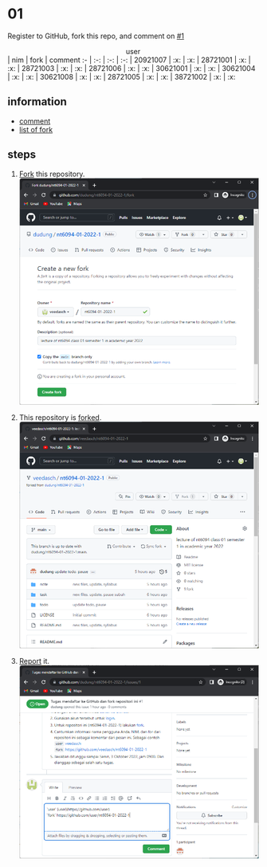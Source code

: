 # 01
Register to GitHub, fork this repo, and comment on [#1](https://github.com/dudung/nt6094-01-2022-1/issues/1)


<center>user</center> | nim | fork | comment
:- | :-: | :-: | :-:
 | 20921007 | :x: | :x:
 | 28721001 | :x: | :x:
 | 28721003 | :x: | :x:
 | 28721006 | :x: | :x:
 | 30621001 | :x: | :x:
 | 30621004 | :x: | :x:
 | 30621008 | :x: | :x:
 | 28721005 | :x: | :x:
 | 38721002 | :x: | :x:


## information
+ [comment](https://github.com/dudung/nt6094-01-2022-1/issues/1)
+ [list of fork](https://github.com/dudung/nt6094-01-2022-1/network/members)


## steps
1. [Fork](https://github.com/dudung/nt6094-01-2022-1/fork) this repository.<br>
  ![](fork-20221004-1022a.png)

2. This repository is [forked](https://github.com/veedasch/nt6094-01-2022-1).<br>
  ![](fork-20221004-1022b.png)

3. [Report](https://github.com/dudung/nt6094-01-2022-1/issues/1) it.<br>
  ![](fork-20221004-1110.png)
